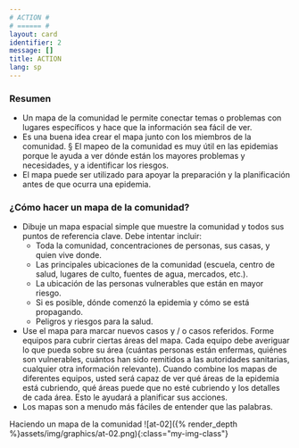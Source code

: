```yaml
---
# ACTION #
# ====== #
layout: card
identifier: 2
message: []
title: ACTION
lang: sp
---
```


### Resumen

- Un mapa de la comunidad le permite conectar temas o problemas con lugares específicos y hace que la información sea fácil de ver.
- Es una buena idea crear el mapa junto con los miembros de la comunidad. § El mapeo de la comunidad es muy útil en las epidemias porque le ayuda a ver dónde están los mayores problemas y necesidades, y a identificar los riesgos.
- El mapa puede ser utilizado para apoyar la preparación y la planificación antes de que ocurra una epidemia.

### ¿Cómo hacer un mapa de la comunidad?

- Dibuje un mapa espacial simple que muestre la comunidad y todos sus puntos de referencia clave. Debe intentar incluir:
    - Toda la comunidad, concentraciones de personas, sus casas, y quien vive donde.
    - Las principales ubicaciones de la comunidad (escuela, centro de salud, lugares de culto, fuentes de agua, mercados, etc.).
    - La ubicación de las personas vulnerables que están en mayor riesgo.
    - Si es posible, dónde comenzó la epidemia y cómo se está propagando. 
    - Peligros y riesgos para la salud.
- Use el mapa para marcar nuevos casos y / o casos referidos. Forme equipos para cubrir ciertas áreas del mapa. Cada equipo debe averiguar lo que pueda sobre su área (cuántas personas están enfermas, quiénes son vulnerables, cuántos han sido remitidos a las autoridades sanitarias, cualquier otra información relevante). Cuando combine los mapas de diferentes equipos, usted será capaz de ver qué áreas de la epidemia está cubriendo, qué áreas puede que no esté cubriendo y los detalles de cada área. Esto le ayudará a planificar sus acciones.
- Los mapas son a menudo más fáciles de entender que las palabras.

Haciendo un mapa de la comunidad
![at-02]({% render_depth %}assets/img/graphics/at-02.png){:class="my-img-class"}
